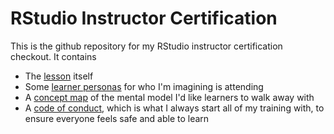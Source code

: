 # RStudio Instructor Certification

This is the github repository for my RStudio instructor certification checkout. It contains


- The [lesson](https://dvanic.github.io/rstudiodemo/Lesson.html) itself
- Some [learner personas](https://dvanic.github.io/rstudiodemo/Personas.html) for who I'm imagining is attending
- A [concept map](https://dvanic.github.io/rstudiodemo/ConceptMap.html) of the mental model I'd like learners to walk away with
- A [code of conduct](https://dvanic.github.io/rstudiodemo/CoC.html), which is what I always start all of my training with, to ensure everyone feels safe and able to learn